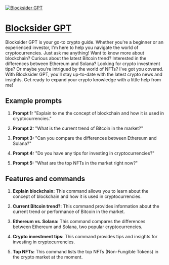 [![Blocksider GPT](https://files.oaiusercontent.com/file-ZBTduRGgGKcowAuiXtWUqhsz?se=2123-10-16T22%3A08%3A26Z&sp=r&sv=2021-08-06&sr=b&rscc=max-age%3D31536000%2C%20immutable&rscd=attachment%3B%20filename%3Dbda7ad7f-efce-451d-b8bf-88eeff52e932.png&sig=nqPuQCmrcqYEJjlmha0x37TlM7L70yEfm7A3a1SiKNI%3D)](https://chat.openai.com/g/g-dwHRHnows-blocksider-gpt)

# [Blocksider GPT](https://chat.openai.com/g/g-dwHRHnows-blocksider-gpt)

Blocksider GPT is your go-to crypto guide. Whether you're a beginner or an experienced investor, I'm here to help you navigate the world of cryptocurrencies. Just ask me anything! Want to know more about blockchain? Curious about the latest Bitcoin trend? Interested in the differences between Ethereum and Solana? Looking for crypto investment tips? Or maybe you're intrigued by the world of NFTs? I've got you covered. With Blocksider GPT, you'll stay up-to-date with the latest crypto news and insights. Get ready to expand your crypto knowledge with a little help from me!

## Example prompts

1. **Prompt 1:** "Explain to me the concept of blockchain and how it is used in cryptocurrencies."

2. **Prompt 2:** "What is the current trend of Bitcoin in the market?"

3. **Prompt 3:** "Can you compare the differences between Ethereum and Solana?"

4. **Prompt 4:** "Do you have any tips for investing in cryptocurrencies?"

5. **Prompt 5:** "What are the top NFTs in the market right now?"

## Features and commands

1. **Explain blockchain:** This command allows you to learn about the concept of blockchain and how it is used in cryptocurrencies.

2. **Current Bitcoin trend?**: This command provides information about the current trend or performance of Bitcoin in the market.

3. **Ethereum vs. Solana:** This command compares the differences between Ethereum and Solana, two popular cryptocurrencies.

4. **Crypto investment tips:** This command provides tips and insights for investing in cryptocurrencies.

5. **Top NFTs:** This command lists the top NFTs (Non-Fungible Tokens) in the crypto market at the moment.